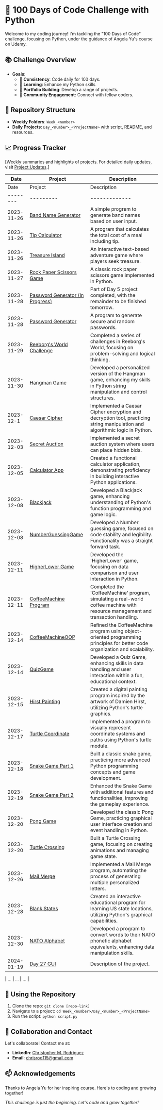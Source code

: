 # 🚀 100 Days of Code Challenge with Python

Welcome to my coding journey! I'm tackling the "100 Days of Code" challenge, focusing on Python, under the guidance of Angela Yu's course on Udemy.

## 📚 Challenge Overview

- **Goals**: 
  - 🔄 **Consistency**: Code daily for 100 days.
  - 🧠 **Learning**: Enhance my Python skills.
  - 🎨 **Portfolio Building**: Develop a range of projects.
  - 🤝 **Community Engagement**: Connect with fellow coders.

## 🗼 Repository Structure

- **Weekly Folders**: `Week_<number>`
- **Daily Projects**: `Day_<number>_<ProjectName>` with script, README, and resources.

## 📈 Progress Tracker

[Weekly summaries and highlights of projects. For detailed daily updates, visit [Project Updates](https://github.com/chrisrod115/udemy-python-course/tree/main/Weekly_Reviews).]

| Date | Project | Description |
| --- | --- | --- |
| Date       | Project | Description |
|--------|---------|-------------|
| 2023-11-26 | [Band Name Generator](https://github.com/chrisrod115/udemy-python-course/tree/main/100DaysOfCode/Day_001_BandNameGenerator) | A simple program to generate band names based on user input. |
| 2023-11-26 | [Tip Calculator](https://github.com/chrisrod115/udemy-python-course/tree/main/100DaysOfCode/Day_002_TipCalculator) | A program that calculates the total cost of a meal including tip. |
| 2023-11-26 | [Treasure Island](https://github.com/chrisrod115/udemy-python-course/tree/main/100DaysOfCode/Day_003_TreasureIsland) | An interactive text-based adventure game where players seek treasure. |
| 2023-11-27 | [Rock Paper Scissors Game](https://github.com/chrisrod115/udemy-python-course/tree/main/100DaysOfCode/Day_004_RockPaperScissors) | A classic rock paper scissors game implemented in Python. |
| 2023-11-28 | [Password Generator (In Progress)](https://github.com/chrisrod115/udemy-python-course/tree/main/100DaysOfCode/Day_005_PasswordGenerator) | Part of Day 5 project completed, with the remainder to be finished tomorrow. |
| 2023-11-28 | [Password Generator](https://github.com/chrisrod115/udemy-python-course/tree/main/100DaysOfCode/Day_005_PasswordGenerator) | A program to generate secure and random passwords. |
| 2023-11-29 | [Reeborg's World Challenge](https://github.com/chrisrod115/udemy-python-course/tree/main/100DaysOfCode/Day_006_EscapingTheMaze) | Completed a series of challenges in Reeborg's World, focusing on problem-solving and logical thinking. |
| 2023-11-30 | [Hangman Game](https://github.com/chrisrod115/udemy-python-course/tree/main/100DaysOfCode/Day_007_Hangman) | Developed a personalized version of the Hangman game, enhancing my skills in Python string manipulation and control structures. |
| 2023-12-1 | [Caesar Cipher](https://github.com/chrisrod115/udemy-python-course/tree/main/100DaysOfCode/Day_008_CaeserCipher) | Implemented a Caesar Cipher encryption and decryption tool, practicing string manipulation and algorithmic logic in Python. |
| 2023-12-03 | [Secret Auction](https://github.com/chrisrod115/udemy-python-course/tree/main/100DaysOfCode/Day_009_SecretAuction) | Implemented a secret auction system where users can place hidden bids. |
| 2023-12-05 | [Calculator App](https://github.com/chrisrod115/udemy-python-course/tree/main/100DaysOfCode/Day_010_CalculatorApp) | Created a functional calculator application, demonstrating proficiency in building interactive Python applications. |
| 2023-12-08 | [Blackjack](https://github.com/chrisrod115/udemy-python-course/tree/main/100DaysOfCode/Day_011_Blackjack) | Developed a Blackjack game, enhancing understanding of Python's function programming and game logic. |
| 2023-12-08 | [NumberGuessingGame](https://github.com/chrisrod115/udemy-python-course/tree/main/100DaysOfCode/Day_012_NumberGuessingGame) | Developed a Number guessing game, focused on code stability and legibility. Functionality was a straight forward task. |
| 2023-12-11 | [HigherLower Game](https://github.com/chrisrod115/udemy-python-course/tree/main/100DaysOfCode/Day_014_HigherLower) | Developed the 'HigherLower' game, focusing on data comparison and user interaction in Python. |
| 2023-12-11 | [CoffeeMachine Program](https://github.com/chrisrod115/udemy-python-course/tree/main/100DaysOfCode/Day_015_CoffeeMachine) | Completed the 'CoffeeMachine' program, simulating a real-world coffee machine with resource management and transaction handling. |
| 2023-12-14 | [CoffeeMachineOOP](https://github.com/chrisrod115/udemy-python-course/tree/main/100DaysOfCode/Day_016_CoffeeMachineOOP) | Refined the CoffeeMachine program using object-oriented programming principles for better code organization and scalability. |
| 2023-12-14 | [QuizGame](https://github.com/chrisrod115/udemy-python-course/tree/main/100DaysOfCode/Day_017_QuizGame) | Developed a Quiz Game, enhancing skills in data handling and user interaction within a fun, educational context. |
| 2023-12-15 | [Hirst Painting](https://github.com/chrisrod115/udemy-python-course/tree/main/100DaysOfCode/Day_018_HirstPainting) | Created a digital painting program inspired by the artwork of Damien Hirst, utilizing Python's turtle graphics. |
| 2023-12-17 | [Turtle Coordinate](https://github.com/chrisrod115/udemy-python-course/tree/main/100DaysOfCode/Day_019_TurtleCoordinate) | Implemented a program to visually represent coordinate systems and paths using Python's turtle module. |
| 2023-12-18 | [Snake Game Part 1](https://github.com/chrisrod115/udemy-python-course/tree/main/100DaysOfCode/Day_020_SnakeGamePart1) | Built a classic snake game, practicing more advanced Python programming concepts and game development. |
| 2023-12-19 | [Snake Game Part 2](https://github.com/chrisrod115/udemy-python-course/tree/main/100DaysOfCode/Day_021_SnakeGamePart2) | Enhanced the Snake Game with additional features and functionalities, improving the gameplay experience. |
| 2023-12-20 | [Pong Game](https://github.com/chrisrod115/udemy-python-course/tree/main/100DaysOfCode/Day_022_PongGame) | Developed the classic Pong Game, practicing graphical user interface creation and event handling in Python. |
| 2023-12-20 | [Turtle Crossing](https://github.com/chrisrod115/udemy-python-course/tree/main/100DaysOfCode/Day_023_TurtleCrossing) | Built a Turtle Crossing game, focusing on creating animations and managing game state. |
| 2023-12-26 | [Mail Merge](https://github.com/chrisrod115/udemy-python-course/tree/main/100DaysOfCode/Day_024_MailMerge) | Implemented a Mail Merge program, automating the process of generating multiple personalized letters. |
| 2023-12-28 | [Blank States](https://github.com/chrisrod115/udemy-python-course/tree/main/100DaysOfCode/Day_025_BlankStates) | Created an interactive educational program for learning US state locations, utilizing Python's graphical capabilities. |
| 2023-12-30 | [NATO Alphabet](https://github.com/chrisrod115/udemy-python-course/tree/main/100DaysOfCode/Day_026_NATOAlphabet) | Developed a program to convert words to their NATO phonetic alphabet equivalents, enhancing data manipulation skills. |
| 2024-01-19 | [Day 27 GUI](https://github.com/chrisrod115/udemy-python-course/tree/main/100DaysOfCode/Day_27_GUI) | Description of the project. |

| ... | ... | ... |

## 🙌 Using the Repository

1. Clone the repo: `git clone [repo-link]`
2. Navigate to a project: `cd Week_<number>/Day_<number>_<ProjectName>`
3. Run the script: `python script.py`

## 🌟 Collaboration and Contact

Let's collaborate! Contact me at:

- **LinkedIn**: [Christopher M. Rodriguez](https://www.linkedin.com/in/christopher-moises-rodriguez)
- **Email**: [chrisrod115@gmail.com](mailto:chrisrod115@gmail.com)

## 📫 Acknowledgements

Thanks to Angela Yu for her inspiring course. Here's to coding and growing together!


_This challenge is just the beginning. Let's code and grow together!_
